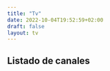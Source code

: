 ```yaml
---
title: "Tv"
date: 2022-10-04T19:52:59+02:00
draft: false
layout: tv
---
```


## Listado de canales

